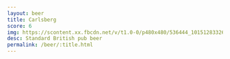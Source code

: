 ```yaml
---
layout: beer
title: Carlsberg
score: 6
img: https://scontent.xx.fbcdn.net/v/t1.0-0/p480x480/536444_10151283326338745_1988442948_n.jpg?oh=542f75b2408d4a1c0f9f557c8d528655&oe=59152E93
desc: Standard British pub beer
permalink: /beer/:title.html
---
```

